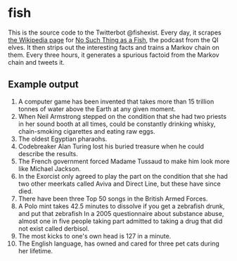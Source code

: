 # fish

This is the source code to the Twitterbot @fishexist. Every day, it scrapes [the Wikipedia page](https://en.wikipedia.org/wiki/No_Such_Thing_as_a_Fish) for [No Such Thing as a Fish](http://qi.com/podcast/), the podcast from the QI elves. It then strips out the interesting facts and trains a Markov chain on them. Every three hours, it generates a spurious factoid from the Markov chain and tweets it.

## Example output

1. A computer game has been invented that takes more than 15 trillion tonnes of water above the Earth at any given moment.
2. When Neil Armstrong stepped on the condition that she had two priests in her sound booth at all times, could be constantly drinking whisky, chain-smoking cigarettes and eating raw eggs.
3. The oldest Egyptian pharaohs.
4. Codebreaker Alan Turing lost his buried treasure when he could describe the results.
5. The French government forced Madame Tussaud to make him look more like Michael Jackson.
6. In the Exorcist only agreed to play the part on the condition that she had two other meerkats called Aviva and Direct Line, but these have since died.
7. There have been three Top 50 songs in the British Armed Forces.
8. A Polo mint takes 42.5 minutes to dissolve if you get a zebrafish drunk, and put that zebrafish In a 2005 questionnaire about substance abuse, almost one in five people taking part admitted to taking a drug that did not exist called derbisol.
9. The most kicks to one's own head is 127 in a minute.
10. The English language, has owned and cared for three pet cats during her lifetime.
